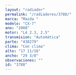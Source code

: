 ```yaml
---
layout: "radiador"
permalink: "/radiadores/3788/"
marca: "Mazda "
modelo: "CX-7"
ano: "2008"
motor: "L4 2.3, 2.5"
transmision: "Automática"
parte: "438279"
clima: "Con clima"
alto: "17 11/16"
ancho: "29 3/8"
observaciones: ""
id: "3788"
---
```


